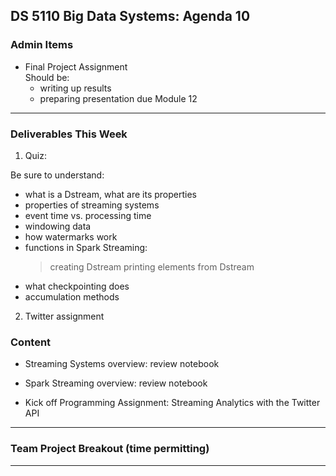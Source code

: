 ## DS 5110 Big Data Systems: Agenda 10

### Admin Items

- Final Project Assignment  
  Should be:  
  - writing up results
  - preparing presentation due Module 12

---

### Deliverables This Week

1) Quiz:  

  Be sure to understand:
  - what is a Dstream, what are its properties
  - properties of streaming systems
  - event time vs. processing time
  - windowing data
  - how watermarks work
  - functions in Spark Streaming:
    > creating Dstream
    > printing elements from Dstream
  - what checkpointing does
  - accumulation methods

2) Twitter assignment


### Content
 
- Streaming Systems overview: review notebook

- Spark Streaming overview: review notebook

- Kick off Programming Assignment: Streaming Analytics with the Twitter API

--- 

### Team Project Breakout (time permitting)

---

